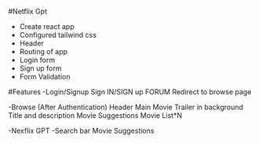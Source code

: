#Netflix Gpt

- Create react app
- Configured tailwind css
- Header
- Routing of app
- Login form
- Sign up form
- Form Validation


#Features
-Login/Signup
    Sign IN/SIGN up FORUM
    Redirect to browse page

-Browse (After Authentication)
    Header
    Main Movie
        Trailer in background
        Title and description
        Movie Suggestions
            Movie List*N

-Nexflix GPT
    -Search bar
    Movie Suggestions
